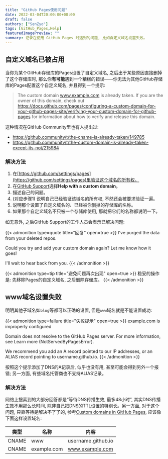 ```yaml
---
title: "GitHub Pages使用问题"
date: 2022-03-04T20:00:00+08:00
draft: false
authors: ["SenZyo"]
tags: [GitHub_Pages,Help]
featuredImagePreview: ""
summary: 记录在使用 GitHub Pages 时遇到的问题, 比如自定义域名设置失败。
---
```


## 自定义域名已被占用

当你为某个GitHub存储库的Pages设置了自定义域名, 之后出于某些原因直接删掉了这个存储库时, 那么你**有可能**遇到一个糟糕的错误——你无法为其他GitHub存储库的Pages配置这个自定义域名, 并且得到一个提示: 

> The custom domain www.example.com is already taken. If you are the owner of this domain, check out https://docs.github.com/pages/configuring-a-custom-domain-for-your-github-pages-site/verifying-your-custom-domain-for-github-pages for information about how to verify and release this domain.



这种情况在GitHub Community里也有人提出过: 

- https://github.community/t/the-cname-is-already-taken/149785
- https://github.community/t/the-custom-domain-is-already-taken-except-its-not/215984

### 解决方法

1. 在[https://github.com/settings/pages](https://github.com/settings/pages)里验证这个域名的所有权。
2. 在[GitHub Support](https://support.github.com/request/pages)选择**Help with a custom domain**。
3. 描述自己的问题。
4. (对应步骤1) 说明自己已经验证该域名的所有权, 不然还会被要求验证一遍。
5. 说明那个设置了自定义域名的、已经被你删掉的存储库的名称。
6. 如果那个自定义域名不只被一个存储库使用, 那就把它们的名称都说明一下。

如无意外, 之后GitHub Support的工作人员会表示已解决问题: 

{{< admonition type=quote title="回复" open=true >}}
I've purged the data from your deleted repos.

Could you try and add your custom domain again? Let me know how it goes!

I'll wait to hear back from you.
{{< /admonition >}}

{{< admonition type=tip title="避免问题再次出现" open=true >}}
稳妥的操作是: 先移除Pages的自定义域名, 之后删除存储库。
{{< /admonition >}}

## www域名设置失败

明明其他子域名如`blog`等都可以正确的设置, 但是`www`域名就是不能设置成功: 

{{< admonition type=failure title="失败提示" open=true >}}
example.com is improperly configured

Domain does not resolve to the GitHub Pages server. For more information, see Learn more (NotServedByPagesError). 

We recommend you add an A record pointed to our IP addresses, or an ALIAS record pointing to username.github.io.
{{< /admonition >}}

按照这个提示添加了DNS的A记录后, 似乎也没有用, 甚至可能会得到另外一个报错; 另一方面, 有些域名托管商也不支持ALIAS记录。

### 解决方法

网络上搜索到的大部分回答都是“等待DNS传播生效, 最多48小时”, 其实DNS传播生效不用那么长时间, 除非自己把DNS的TTL设置的特别长。另一方面, 对于这个问题, 只靠等待是解决不了了的, 参考[Custom domains in GitHub Pages](https://docs.github.com/en/pages/configuring-a-custom-domain-for-your-github-pages-site/about-custom-domains-and-github-pages), 应该像下面这样设置域名: 

| 类型  | 名称        | 内容               |
| ----- | ----------- | ------------------ |
| CNAME | www         | username.github.io |
| CNAME | example.com | www.example.com    |

